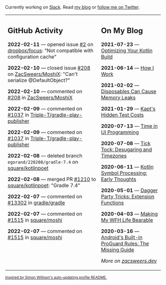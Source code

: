 Currently working on [Slack](https://slack.com/). Read [my blog](https://zacsweers.dev/) or [follow me on Twitter](https://twitter.com/ZacSweers).

<table><tr><td valign="top" width="60%">

## GitHub Activity
<!-- githubActivity starts -->
**2022-02-11** — opened issue [#2](https://github.com/dropbox/focus/issues/2) on [dropbox/focus](https://github.com/dropbox/focus): "Not compatible with configuration cache"

**2022-02-10** — closed issue [#208](https://github.com/ZacSweers/MoshiX/issues/208) on [ZacSweers/MoshiX](https://github.com/ZacSweers/MoshiX): "Can't serialize @DefaultObject?"

**2022-02-10** — commented on [#208](https://github.com/ZacSweers/MoshiX/issues/208#issuecomment-1034591999) in [ZacSweers/MoshiX](https://github.com/ZacSweers/MoshiX)

**2022-02-09** — commented on [#1037](https://github.com/Triple-T/gradle-play-publisher/issues/1037#issuecomment-1034279926) in [Triple-T/gradle-play-publisher](https://github.com/Triple-T/gradle-play-publisher)

**2022-02-09** — commented on [#1037](https://github.com/Triple-T/gradle-play-publisher/issues/1037#issuecomment-1034146331) in [Triple-T/gradle-play-publisher](https://github.com/Triple-T/gradle-play-publisher)

**2022-02-08** — deleted branch `egorand/220208/gradle-7.4` on [square/kotlinpoet](https://github.com/square/kotlinpoet)

**2022-02-08** — merged PR [#1210](https://github.com/square/kotlinpoet/pull/1210) to [square/kotlinpoet](https://github.com/square/kotlinpoet): "Gradle 7.4"

**2022-02-07** — commented on [#13302](https://github.com/gradle/gradle/issues/13302#issuecomment-1031944439) in [gradle/gradle](https://github.com/gradle/gradle)

**2022-02-07** — commented on [#1515](https://github.com/square/moshi/issues/1515#issuecomment-1031868605) in [square/moshi](https://github.com/square/moshi)

**2022-02-07** — commented on [#1515](https://github.com/square/moshi/issues/1515#issuecomment-1031621493) in [square/moshi](https://github.com/square/moshi)
<!-- githubActivity ends -->
</td><td valign="top" width="40%">

## On My Blog
<!-- blog starts -->
**2021-07-23** — [Optimizing Your Kotlin Build](https://www.zacsweers.dev/optimizing-your-kotlin-build/)

**2021-06-14** — [How I Work](https://www.zacsweers.dev/how-i-work/)

**2021-02-02** — [Disposables Can Cause Memory Leaks](https://www.zacsweers.dev/disposables-can-cause-memory-leaks/)

**2021-01-29** — [Kapt's Hidden Test Costs](https://www.zacsweers.dev/kapts-hidden-test-costs/)

**2020-07-13** — [Time in UI Programming](https://www.zacsweers.dev/time-in-ui/)

**2020-07-08** — [Tick Tock: Desugaring and Timezones](https://www.zacsweers.dev/ticktock-desugaring-timezones/)

**2020-06-11** — [Kotlin Symbol Processing: Early Thoughts](https://www.zacsweers.dev/kotlin-symbol-processor-early-thoughts/)

**2020-05-01** — [Dagger Party Tricks: Extension Functions](https://www.zacsweers.dev/dagger-party-tricks-extension-functions/)

**2020-04-03** — [Making My WFH Life Bearable](https://www.zacsweers.dev/making-wfh-life-bearable/)

**2020-03-16** — [Android's Built-in ProGuard Rules: The Missing Guide](https://www.zacsweers.dev/android-proguard-rules/)
<!-- blog ends -->
_More on [zacsweers.dev](https://zacsweers.dev/)_
</td></tr></table>

<sub><a href="https://simonwillison.net/2020/Jul/10/self-updating-profile-readme/">Inspired by Simon Willison's auto-updating profile README.</a></sub>